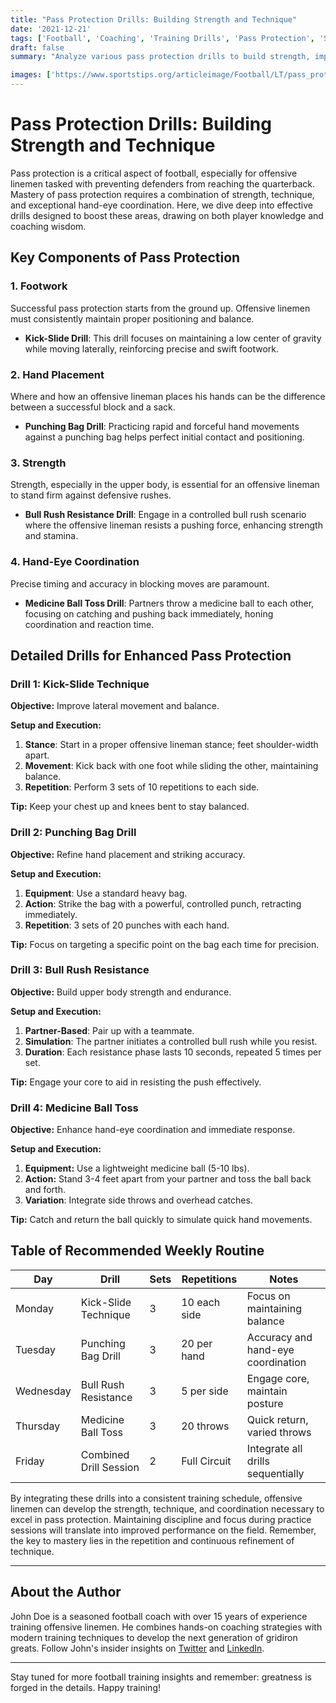 ```yaml
---
title: "Pass Protection Drills: Building Strength and Technique"
date: '2021-12-21'
tags: ['Football', 'Coaching', 'Training Drills', 'Pass Protection', 'Strength Training', 'Technique Improvement', 'Hand-Eye Coordination', 'Offensive Line', 'Player Development']
draft: false
summary: "Analyze various pass protection drills to build strength, improve technique, and enhance hand-eye coordination. A blend of player knowledge and coaching wisdom to elevate your game."

images: ['https://www.sportstips.org/articleimage/Football/LT/pass_protection_drills_building_strength_and_technique.webp']
---
```


# Pass Protection Drills: Building Strength and Technique

Pass protection is a critical aspect of football, especially for offensive linemen tasked with preventing defenders from reaching the quarterback. Mastery of pass protection requires a combination of strength, technique, and exceptional hand-eye coordination. Here, we dive deep into effective drills designed to boost these areas, drawing on both player knowledge and coaching wisdom.

## Key Components of Pass Protection

### 1. Footwork
Successful pass protection starts from the ground up. Offensive linemen must consistently maintain proper positioning and balance.
- **Kick-Slide Drill**: This drill focuses on maintaining a low center of gravity while moving laterally, reinforcing precise and swift footwork.

### 2. Hand Placement
Where and how an offensive lineman places his hands can be the difference between a successful block and a sack.
- **Punching Bag Drill**: Practicing rapid and forceful hand movements against a punching bag helps perfect initial contact and positioning.

### 3. Strength
Strength, especially in the upper body, is essential for an offensive lineman to stand firm against defensive rushes.
- **Bull Rush Resistance Drill**: Engage in a controlled bull rush scenario where the offensive lineman resists a pushing force, enhancing strength and stamina.

### 4. Hand-Eye Coordination
Precise timing and accuracy in blocking moves are paramount.
- **Medicine Ball Toss Drill**: Partners throw a medicine ball to each other, focusing on catching and pushing back immediately, honing coordination and reaction time.

## Detailed Drills for Enhanced Pass Protection

### Drill 1: Kick-Slide Technique

**Objective:** Improve lateral movement and balance.

**Setup and Execution:**

1. **Stance**: Start in a proper offensive lineman stance; feet shoulder-width apart.
2. **Movement**: Kick back with one foot while sliding the other, maintaining balance.
3. **Repetition**: Perform 3 sets of 10 repetitions to each side.

**Tip:** Keep your chest up and knees bent to stay balanced.

### Drill 2: Punching Bag Drill

**Objective:** Refine hand placement and striking accuracy.

**Setup and Execution:**

1. **Equipment**: Use a standard heavy bag.
2. **Action**: Strike the bag with a powerful, controlled punch, retracting immediately.
3. **Repetition**: 3 sets of 20 punches with each hand.

**Tip:** Focus on targeting a specific point on the bag each time for precision.

### Drill 3: Bull Rush Resistance

**Objective:** Build upper body strength and endurance.

**Setup and Execution:**

1. **Partner-Based**: Pair up with a teammate.
2. **Simulation**: The partner initiates a controlled bull rush while you resist.
3. **Duration**: Each resistance phase lasts 10 seconds, repeated 5 times per set.

**Tip:** Engage your core to aid in resisting the push effectively.

### Drill 4: Medicine Ball Toss

**Objective:** Enhance hand-eye coordination and immediate response.

**Setup and Execution:**

1. **Equipment:** Use a lightweight medicine ball (5-10 lbs).
2. **Action:** Stand 3-4 feet apart from your partner and toss the ball back and forth.
3. **Variation**: Integrate side throws and overhead catches.

**Tip:** Catch and return the ball quickly to simulate quick hand movements.

## Table of Recommended Weekly Routine

| Day      | Drill                   | Sets | Repetitions | Notes                               |
|----------|-------------------------|------|-------------|-------------------------------------|
| Monday   | Kick-Slide Technique    | 3    | 10 each side | Focus on maintaining balance        |
| Tuesday  | Punching Bag Drill      | 3    | 20 per hand  | Accuracy and hand-eye coordination  |
| Wednesday| Bull Rush Resistance    | 3    | 5 per side   | Engage core, maintain posture       |
| Thursday | Medicine Ball Toss      | 3    | 20 throws    | Quick return, varied throws         |
| Friday   | Combined Drill Session  | 2    | Full Circuit | Integrate all drills sequentially   |

By integrating these drills into a consistent training schedule, offensive linemen can develop the strength, technique, and coordination necessary to excel in pass protection. Maintaining discipline and focus during practice sessions will translate into improved performance on the field. Remember, the key to mastery lies in the repetition and continuous refinement of technique.

---

## About the Author

John Doe is a seasoned football coach with over 15 years of experience training offensive linemen. He combines hands-on coaching strategies with modern training techniques to develop the next generation of gridiron greats. Follow John's insider insights on [Twitter](https://twitter.com/johndoe) and [LinkedIn](https://linkedin.com/in/johndoe).

---

Stay tuned for more football training insights and remember: greatness is forged in the details. Happy training!
